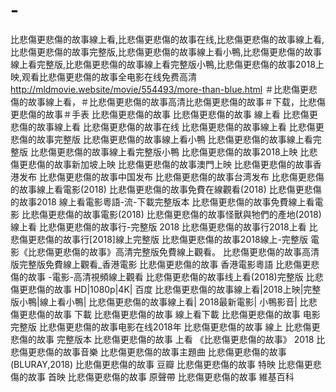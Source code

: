 # -
比悲傷更悲傷的故事線上看,比悲傷更悲傷的故事在线,比悲傷更悲傷的故事線上看,比悲傷更悲傷的故事完整版,比悲傷更悲傷的故事線上看小鴨,比悲傷更悲傷的故事線上看完整版,比悲傷更悲傷的故事線上看完整版小鴨,比悲傷更悲傷的故事2018上映,观看比悲傷更悲傷的故事全电影在线免费高清  http://mldmovie.website/movie/554493/more-than-blue.html     ＃比悲傷更悲傷的故事線上看，＃比悲傷更悲傷的故事高清比悲傷更悲傷的故事＃下载，比悲傷更悲傷的故事＃手表  比悲傷更悲傷的故事 比悲傷更悲傷的故事 線上看 比悲傷更悲傷的故事線上看 比悲傷更悲傷的故事在线 比悲傷更悲傷的故事線上看 比悲傷更悲傷的故事完整版 比悲傷更悲傷的故事線上看小鴨 比悲傷更悲傷的故事線上看完整版 比悲傷更悲傷的故事線上看完整版小鴨 比悲傷更悲傷的故事2018上映 比悲傷更悲傷的故事新加坡上映 比悲傷更悲傷的故事澳門上映 比悲傷更悲傷的故事香港发布 比悲傷更悲傷的故事中国发布 比悲傷更悲傷的故事台湾发布 比悲傷更悲傷的故事線上看電影(2018) 比悲傷更悲傷的故事免費在線觀看(2018) 比悲傷更悲傷的故事2018 線上看電影粵語-流-下載完整版本 比悲傷更悲傷的故事免費線上看電影  比悲傷更悲傷的故事電影(2018) 比悲傷更悲傷的故事怪獸與牠們的產地(2018)線上看 比悲傷更悲傷的故事行-完整版 2018 比悲傷更悲傷的故事行2018上看 比悲傷更悲傷的故事行[2018]線上完整版 比悲傷更悲傷的故事2018線上-完整版 電影《比悲傷更悲傷的故事》高清完整版免費線上觀看。 比悲傷更悲傷的故事高清版完整版免費線上觀看_香港電影 比悲傷更悲傷的故事 香港電影粵語 比悲傷更悲傷的故事 -電影-高清視頻線上觀看 比悲傷更悲傷的故事线上看(2018)完整版  比悲傷更悲傷的故事 HD|1080p|4K| 百度 比悲傷更悲傷的故事線上看|2018上映|完整版小鴨|線上看小鴨|  比悲傷更悲傷的故事線上看| 2018最新電影| 小鴨影音| 比悲傷更悲傷的故事 下載 比悲傷更悲傷的故事 線上看下載 比悲傷更悲傷的故事 电影完整版 比悲傷更悲傷的故事电影在线2018年 比悲傷更悲傷的故事 線上 比悲傷更悲傷的故事 完整版本   比悲傷更悲傷的故事 上看  《比悲傷更悲傷的故事》 2018 比悲傷更悲傷的故事音樂 比悲傷更悲傷的故事主題曲 比悲傷更悲傷的故事(BLURAY,2018) 比悲傷更悲傷的故事 豆瓣 比悲傷更悲傷的故事 特映 比悲傷更悲傷的故事 首映 比悲傷更悲傷的故事 原聲帶 比悲傷更悲傷的故事 維基百科
